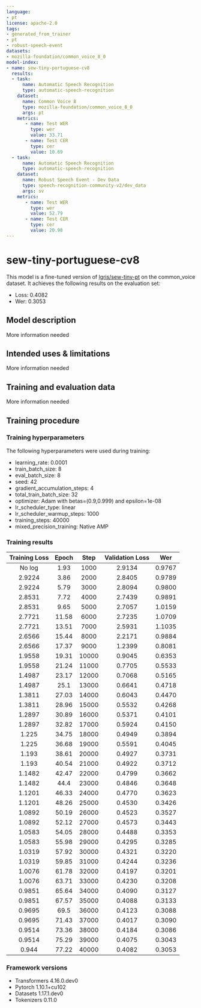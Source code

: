 ```yaml
---
language:
- pt
license: apache-2.0
tags:
- generated_from_trainer
- pt
- robust-speech-event
datasets:
- mozilla-foundation/common_voice_8_0
model-index:
- name: sew-tiny-portuguese-cv8
  results:
  - task: 
      name: Automatic Speech Recognition 
      type: automatic-speech-recognition
    dataset:
      name: Common Voice 8
      type: mozilla-foundation/common_voice_8_0
      args: pt
    metrics:
       - name: Test WER
         type: wer
         value: 33.71
       - name: Test CER
         type: cer
         value: 10.69
  - task: 
      name: Automatic Speech Recognition
      type: automatic-speech-recognition
    dataset:
      name: Robust Speech Event - Dev Data
      type: speech-recognition-community-v2/dev_data
      args: sv
    metrics:
       - name: Test WER
         type: wer
         value: 52.79
       - name: Test CER
         type: cer
         value: 20.98
---
```


<!-- This model card has been generated automatically according to the information the Trainer had access to. You
should probably proofread and complete it, then remove this comment. -->

# sew-tiny-portuguese-cv8

This model is a fine-tuned version of [lgris/sew-tiny-pt](https://huggingface.co/lgris/sew-tiny-pt) on the common_voice dataset.
It achieves the following results on the evaluation set:
- Loss: 0.4082
- Wer: 0.3053

## Model description

More information needed

## Intended uses & limitations

More information needed

## Training and evaluation data

More information needed

## Training procedure

### Training hyperparameters

The following hyperparameters were used during training:
- learning_rate: 0.0001
- train_batch_size: 8
- eval_batch_size: 8
- seed: 42
- gradient_accumulation_steps: 4
- total_train_batch_size: 32
- optimizer: Adam with betas=(0.9,0.999) and epsilon=1e-08
- lr_scheduler_type: linear
- lr_scheduler_warmup_steps: 1000
- training_steps: 40000
- mixed_precision_training: Native AMP

### Training results

| Training Loss | Epoch | Step  | Validation Loss | Wer    |
|:-------------:|:-----:|:-----:|:---------------:|:------:|
| No log        | 1.93  | 1000  | 2.9134          | 0.9767 |
| 2.9224        | 3.86  | 2000  | 2.8405          | 0.9789 |
| 2.9224        | 5.79  | 3000  | 2.8094          | 0.9800 |
| 2.8531        | 7.72  | 4000  | 2.7439          | 0.9891 |
| 2.8531        | 9.65  | 5000  | 2.7057          | 1.0159 |
| 2.7721        | 11.58 | 6000  | 2.7235          | 1.0709 |
| 2.7721        | 13.51 | 7000  | 2.5931          | 1.1035 |
| 2.6566        | 15.44 | 8000  | 2.2171          | 0.9884 |
| 2.6566        | 17.37 | 9000  | 1.2399          | 0.8081 |
| 1.9558        | 19.31 | 10000 | 0.9045          | 0.6353 |
| 1.9558        | 21.24 | 11000 | 0.7705          | 0.5533 |
| 1.4987        | 23.17 | 12000 | 0.7068          | 0.5165 |
| 1.4987        | 25.1  | 13000 | 0.6641          | 0.4718 |
| 1.3811        | 27.03 | 14000 | 0.6043          | 0.4470 |
| 1.3811        | 28.96 | 15000 | 0.5532          | 0.4268 |
| 1.2897        | 30.89 | 16000 | 0.5371          | 0.4101 |
| 1.2897        | 32.82 | 17000 | 0.5924          | 0.4150 |
| 1.225         | 34.75 | 18000 | 0.4949          | 0.3894 |
| 1.225         | 36.68 | 19000 | 0.5591          | 0.4045 |
| 1.193         | 38.61 | 20000 | 0.4927          | 0.3731 |
| 1.193         | 40.54 | 21000 | 0.4922          | 0.3712 |
| 1.1482        | 42.47 | 22000 | 0.4799          | 0.3662 |
| 1.1482        | 44.4  | 23000 | 0.4846          | 0.3648 |
| 1.1201        | 46.33 | 24000 | 0.4770          | 0.3623 |
| 1.1201        | 48.26 | 25000 | 0.4530          | 0.3426 |
| 1.0892        | 50.19 | 26000 | 0.4523          | 0.3527 |
| 1.0892        | 52.12 | 27000 | 0.4573          | 0.3443 |
| 1.0583        | 54.05 | 28000 | 0.4488          | 0.3353 |
| 1.0583        | 55.98 | 29000 | 0.4295          | 0.3285 |
| 1.0319        | 57.92 | 30000 | 0.4321          | 0.3220 |
| 1.0319        | 59.85 | 31000 | 0.4244          | 0.3236 |
| 1.0076        | 61.78 | 32000 | 0.4197          | 0.3201 |
| 1.0076        | 63.71 | 33000 | 0.4230          | 0.3208 |
| 0.9851        | 65.64 | 34000 | 0.4090          | 0.3127 |
| 0.9851        | 67.57 | 35000 | 0.4088          | 0.3133 |
| 0.9695        | 69.5  | 36000 | 0.4123          | 0.3088 |
| 0.9695        | 71.43 | 37000 | 0.4017          | 0.3090 |
| 0.9514        | 73.36 | 38000 | 0.4184          | 0.3086 |
| 0.9514        | 75.29 | 39000 | 0.4075          | 0.3043 |
| 0.944         | 77.22 | 40000 | 0.4082          | 0.3053 |


### Framework versions

- Transformers 4.16.0.dev0
- Pytorch 1.10.1+cu102
- Datasets 1.17.1.dev0
- Tokenizers 0.11.0
